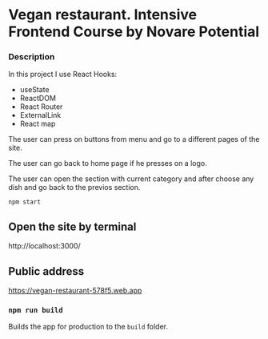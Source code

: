 # Vegan restaurant. Intensive Frontend Course by Novare Potential

### Description

In this project I use React Hooks:

- useState
- ReactDOM
- React Router
- ExternalLink
- React map

The user can press on buttons from menu and go to a different pages of the site.

The user can go back to home page if he presses on a logo.

The user can open the section with current category and after choose any dish and go back to the previos section.

```
npm start
```

## Open the site by terminal

http://localhost:3000/

## Public address

https://vegan-restaurant-578f5.web.app

### `npm run build`

Builds the app for production to the `build` folder.
